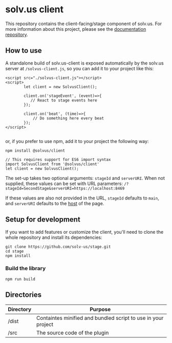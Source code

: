 # solv.us client
This repository contains the client-facing/stage component of solv.us. For more information about this project, please see the [documentation repository](https://github.com/solv-us/documentation).

## How to use
A standalone build of solv.us-client is exposed automatically by the solv.us server at ```/solvus-client.js```, so you can add it to your project like this:

```
<script src="./solvus-client.js"></script>
<script>
        let client = new SolvusClient();
        
        client.on('stageEvent', (event)=>{
           // React to stage events here
        });
        
        client.on('beat', (time)=>{
            // Do something here every beat
        });
</script>
        
```

or, if you prefer to use npm, add it to your project the following way:

```
npm install @solvus/client
```
```
// This requires support for ES6 import syntax
import SolvusClient from '@solvus/client'
let client = new SolvusClient();
```

The set-up takes two optional arguments: ```stageId``` and ```serverURI```. When not supplied, these values can be set with URL parameters:
```/?stageId=SecondStage&serverURI=https://localhost:8469```

If these values are also not provided in the URL, ```stageId``` defaults to ```main```, and ```serverURI``` defaults to the  [host](https://developer.mozilla.org/en-US/docs/Web/API/Location/host) of the page.


## Setup for development
If you want to add features or customize the client, you'll need to clone the whole repository and install its dependencies:

```
git clone https://github.com/solv-us/stage.git
cd stage
npm install
```

### Build the library
```
npm run build
```


## Directories

| Directory         | Purpose                                                              |
|-------------------|----------------------------------------------------------------------|
| /dist             | Containtes minified and bundled script to use in your project        |
| /src              | The source code of the plugin                                        |
